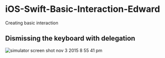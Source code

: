 # iOS-Swift-Basic-Interaction-Edward
Creating basic interaction

## Dismissing the keyboard with delegation
![simulator screen shot nov 3 2015 8 55 41 pm](https://cloud.githubusercontent.com/assets/414554/10908515/571c453e-826d-11e5-853f-82d78506095e.png)

